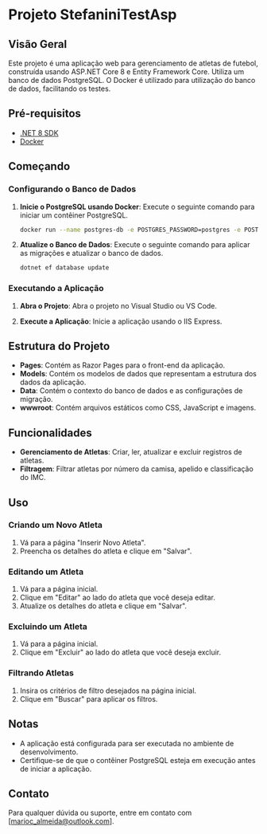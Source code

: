 ﻿# Projeto StefaniniTestAsp

## Visão Geral

Este projeto é uma aplicação web para gerenciamento de atletas de futebol, construída usando ASP.NET Core 8 e Entity Framework Core. Utiliza um banco de dados PostgreSQL. O Docker é utilizado para utilização do banco de dados, facilitando os testes.

## Pré-requisitos

- [.NET 8 SDK](https://dotnet.microsoft.com/download/dotnet/8.0)
- [Docker](https://www.docker.com/products/docker-desktop)

## Começando

### Configurando o Banco de Dados

1. **Inicie o PostgreSQL usando Docker**: Execute o seguinte comando para iniciar um contêiner PostgreSQL.

    ```bash
    docker run --name postgres-db -e POSTGRES_PASSWORD=postgres -e POSTGRES_DB=db_teste -p 5432:5432 -d postgres
    ```

2. **Atualize o Banco de Dados**: Execute o seguinte comando para aplicar as migrações e atualizar o banco de dados.

    ```bash
    dotnet ef database update
    ```

### Executando a Aplicação

1. **Abra o Projeto**: Abra o projeto no Visual Studio ou VS Code.

2. **Execute a Aplicação**: Inicie a aplicação usando o IIS Express.

## Estrutura do Projeto

- **Pages**: Contém as Razor Pages para o front-end da aplicação.
- **Models**: Contém os modelos de dados que representam a estrutura dos dados da aplicação.
- **Data**: Contém o contexto do banco de dados e as configurações de migração.
- **wwwroot**: Contém arquivos estáticos como CSS, JavaScript e imagens.

## Funcionalidades

- **Gerenciamento de Atletas**: Criar, ler, atualizar e excluir registros de atletas.
- **Filtragem**: Filtrar atletas por número da camisa, apelido e classificação do IMC.

## Uso

### Criando um Novo Atleta

1. Vá para a página "Inserir Novo Atleta".
2. Preencha os detalhes do atleta e clique em "Salvar".

### Editando um Atleta

1. Vá para a página inicial.
2. Clique em "Editar" ao lado do atleta que você deseja editar.
3. Atualize os detalhes do atleta e clique em "Salvar".

### Excluindo um Atleta

1. Vá para a página inicial.
2. Clique em "Excluir" ao lado do atleta que você deseja excluir.

### Filtrando Atletas

1. Insira os critérios de filtro desejados na página inicial.
2. Clique em "Buscar" para aplicar os filtros.

## Notas

- A aplicação está configurada para ser executada no ambiente de desenvolvimento.
- Certifique-se de que o contêiner PostgreSQL esteja em execução antes de iniciar a aplicação.

## Contato

Para qualquer dúvida ou suporte, entre em contato com [marioc_almeida@outlook.com].
